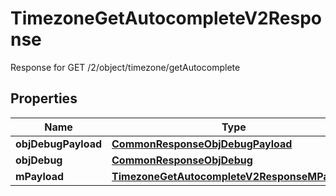 

# TimezoneGetAutocompleteV2Response

Response for GET /2/object/timezone/getAutocomplete

## Properties

| Name | Type | Description | Notes |
|------------ | ------------- | ------------- | -------------|
|**objDebugPayload** | [**CommonResponseObjDebugPayload**](CommonResponseObjDebugPayload.md) |  |  |
|**objDebug** | [**CommonResponseObjDebug**](CommonResponseObjDebug.md) |  |  [optional] |
|**mPayload** | [**TimezoneGetAutocompleteV2ResponseMPayload**](TimezoneGetAutocompleteV2ResponseMPayload.md) |  |  |



